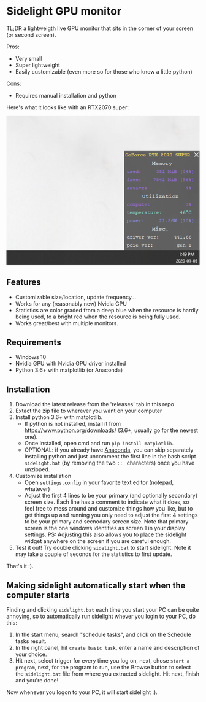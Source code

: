 # Sidelight GPU monitor
TL;DR a lightweigth live GPU monitor that sits in the corner of your screen (or second screen).

Pros:
- Very small
- Super lightweight
- Easily customizable (even more so for those who know a little python)

Cons:
- Requires manual installation and python

Here's what it looks like with an RTX2070 super:

<div style="text-align:center"><img src="img/capture.png" /></div>

## Features
- Customizable size/location, update frequency...
- Works for any (reasonably new) Nvidia GPU
- Statistics are color graded from a deep blue when the resource is hardly being used, to a bright red when the resource is being fully used.
- Works great/best with multiple monitors.

## Requirements
- Windows 10
- Nvidia GPU with Nvidia GPU driver installed
- Python 3.6+ with matplotlib (or Anaconda)

## Installation
1. Download the latest release from the 'releases' tab in this repo
2. Extact the zip file to wherever you want on your computer
3. Install python 3.6+ with matplotlib.
   - If python is not installed, install it from https://www.python.org/downloads/ (3.6+, usually go for the newest one).
   - Once installed, open cmd and run `pip install matplotlib`.
   - OPTIONAL: if you already have [Anaconda](https://www.anaconda.com/distribution), you can skip separately installing python and just uncomment the first line in the bash script `sidelight.bat` (by removing the two `:: ` characters) once you have unzipped.
4. Customize installation
    - Open `settings.config` in your favorite text editor (notepad, whatever)
    - Adjust the first 4 lines to be your primary (and optionally secondary) screen size. Each line has a comment to indicate what it does, so feel free to mess around and customize things how you like, but to get things up and running you only need to adjust the first 4 settings to be your primary and secnodary screen size. Note that primary screen is the one windows identifies as screen 1 in your display settings. PS: Adjusting this also allows you to place the sidelight widget anywhere on the screen if you are careful enough.
 5. Test it out! Try double clicking `sidelight.bat` to start sidelight. Note it may take a couple of seconds for the statistics to first update.

That's it :). 

## Making sidelight automatically start when the computer starts
Finding and clicking `sidelight.bat` each time you start your PC can be quite annoying, so to automatically run sidelight whever you login to your PC, do this:
1. In the start menu, search "schedule tasks", and click on the Schedule tasks result.
2. In the right panel, hit `create basic task`, enter a name and description of your choice.
3. Hit next, select trigger for every time you log on, next, chose `start a program`, next, for the program to run, use the Browse button to select the `sidelight.bat` file from where you extracted sidelight. Hit next, finish and you're done!

Now whenever you logon to your PC, it will start sidelight :).


